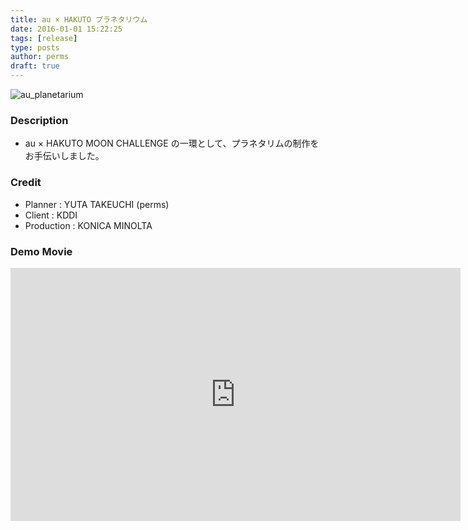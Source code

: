 ```yaml
---
title: au × HAKUTO プラネタリウム
date: 2016-01-01 15:22:25
tags: [release]
type: posts
author: perms
draft: true
---
```


![au_planetarium](/img/works/au_planetarium.png 'au_planetarium')

### Description

* au × HAKUTO MOON CHALLENGE の一環として、プラネタリムの制作をお手伝いしました。

### Credit

* Planner : YUTA TAKEUCHI (perms)
* Client : KDDI
* Production : KONICA MINOLTA

### Demo Movie

<iframe width="720" height="405" src="https://www.youtube.com/embed/wONjHdZ3cYc" frameborder="0" gesture="media" allow="encrypted-media" allowfullscreen></iframe>
